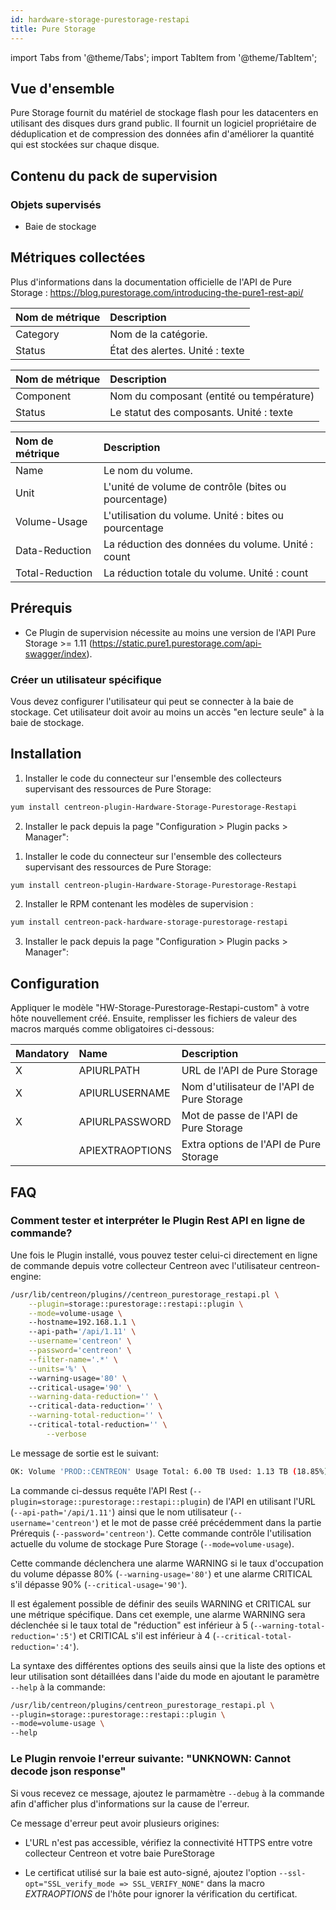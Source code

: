 ```yaml
---
id: hardware-storage-purestorage-restapi
title: Pure Storage
---
```

import Tabs from '@theme/Tabs';
import TabItem from '@theme/TabItem';


## Vue d'ensemble

Pure Storage fournit du matériel de stockage flash pour les datacenters en utilisant des disques durs grand public. 
Il fournit un logiciel propriétaire de déduplication et de compression des données afin d'améliorer la quantité qui est stockées sur chaque disque. 

## Contenu du pack de supervision

### Objets supervisés

* Baie de stockage

## Métriques collectées

Plus d'informations dans la documentation officielle de l'API de Pure Storage : https://blog.purestorage.com/introducing-the-pure1-rest-api/

<Tabs groupId="sync">
<TabItem value="AlarmsGlobal" label="AlarmsGlobal">

| Nom de métrique    | Description                                                                                             |
| :----------------- | :------------------------------------------------------------------------------------------------------ |
| Category           | Nom de la catégorie.                                                                                    |
| Status             | État des alertes. Unité : texte                                                                            |

</TabItem>
<TabItem value="HardwareGlobal" label="HardwareGlobal">

| Nom de métrique    | Description                                                                                             |
| :----------------- | :------------------------------------------------------------------------------------------------------ |
| Component          | Nom du composant (entité ou température)                                                                |
| Status             | Le statut des composants. Unité : texte                                                                 |

</TabItem>
<TabItem value="VolumeUsageGlobal" label="VolumeUsageGlobal">

| Nom de métrique    | Description                                                                                             |
| :----------------- | :------------------------------------------------------------------------------------------------------ |
| Name               | Le nom du volume.                                                                                       |
| Unit               | L'unité de volume de contrôle (bites ou pourcentage)                                                    |
| Volume-Usage       | L'utilisation du volume. Unité : bites ou pourcentage                                                   |
| Data-Reduction     | La réduction des données du volume. Unité : count                                                       |
| Total-Reduction    | La réduction totale du volume. Unité : count                                                            |

</TabItem>
</Tabs>

## Prérequis

* Ce Plugin de supervision nécessite au moins une version de l'API Pure Storage >= 1.11 (https://static.pure1.purestorage.com/api-swagger/index).

### Créer un utilisateur spécifique

Vous devez configurer l'utilisateur qui peut se connecter à la baie de stockage. 
Cet utilisateur doit avoir au moins un accès "en lecture seule" à la baie de stockage.
 
## Installation

<Tabs groupId="sync">
<TabItem value="Online IMP Licence & IT100 Editions" label="Online IMP Licence & IT100 Editions">

1. Installer le code du connecteur sur l'ensemble des collecteurs supervisant des ressources de Pure Storage:

```bash
yum install centreon-plugin-Hardware-Storage-Purestorage-Restapi
```

2. Installer le pack depuis la page "Configuration > Plugin packs > Manager":

</TabItem>
<TabItem value="Offline IMP License" label="Offline IMP License">

1. Installer le code du connecteur sur l'ensemble des collecteurs supervisant des ressources de Pure Storage:

```bash
yum install centreon-plugin-Hardware-Storage-Purestorage-Restapi
```

2. Installer le RPM contenant les modèles de supervision :

```bash
yum install centreon-pack-hardware-storage-purestorage-restapi
```

3. Installer le pack depuis la page "Configuration > Plugin packs > Manager":

</TabItem>
</Tabs>

## Configuration

Appliquer le modèle "HW-Storage-Purestorage-Restapi-custom" à votre hôte nouvellement créé. 
Ensuite, remplisser les fichiers de valeur des macros marqués comme obligatoires ci-dessous: 

| Mandatory | Name            | Description                                |
| :-------- | :-------------- | :----------------------------------------- |
| X         | APIURLPATH      | URL de l'API de Pure Storage               |
| X         | APIURLUSERNAME  | Nom d'utilisateur de l'API de Pure Storage |
| X         | APIURLPASSWORD  | Mot de passe de l'API de Pure Storage      |
|           | APIEXTRAOPTIONS | Extra options de l'API de Pure Storage     |

## FAQ

### Comment tester et interpréter le Plugin Rest API en ligne de commande?

Une fois le Plugin installé, vous pouvez tester celui-ci directement en ligne de commande depuis votre collecteur Centreon avec l'utilisateur centreon-engine:

```bash
/usr/lib/centreon/plugins//centreon_purestorage_restapi.pl \
	--plugin=storage::purestorage::restapi::plugin \
	--mode=volume-usage \ 
	--hostname=192.168.1.1 \ 
	--api-path='/api/1.11' \
	--username='centreon' \
	--password='centreon' \
	--filter-name='.*' \
	--units='%' \ 
	--warning-usage='80' \ 
	--critical-usage='90' \
	--warning-data-reduction='' \ 
	--critical-data-reduction='' \
	--warning-total-reduction='' \ 
	--critical-total-reduction='' \
    	--verbose
```

Le message de sortie est le suivant: 

```bash
OK: Volume 'PROD::CENTREON' Usage Total: 6.00 TB Used: 1.13 TB (18.85%) Free: 4.87 TB (81.15%), Data Reduction : 2.917, Total Reduction : 5.193, Snapshots : 0.00 B |'used'=1243773921694B;0:5277655813324;0:5937362789990;0;6597069766656 'data_reduction'=2.873;;;0; 'total_reduction'=5.201;;;0; 'snapshots'=0B;;;0;
```

La commande ci-dessus requête l'API Rest (```--plugin=storage::purestorage::restapi::plugin```) de l'API en utilisant l'URL (```--api-path='/api/1.11'```) ainsi que le nom utilisateur (```--username='centreon'```) et le mot de passe créé précédemment dans la partie Prérequis (```--password='centreon'```). 
Cette commande contrôle l'utilisation actuelle du volume de stockage Pure Storage (```--mode=volume-usage```).

Cette commande déclenchera une alarme WARNING si le taux d'occupation du volume dépasse 80% (```--warning-usage='80'```) et une alarme CRITICAL s'il dépasse 90% (```--critical-usage='90'```). 

Il est également possible de définir des seuils WARNING et CRITICAL sur une métrique spécifique. Dans cet exemple, une alarme WARNING sera déclenchée si le taux total de "réduction" est inférieur à 5 (```--warning-total-reduction=':5'```) et CRITICAL s'il est inférieur à 4 (```--critical-total-reduction=':4'```).

La syntaxe des différentes options des seuils ainsi que la liste des options et leur utilisation sont détaillées dans l'aide du mode en ajoutant le paramètre ```--help``` à la commande:

```bash
/usr/lib/centreon/plugins/centreon_purestorage_restapi.pl \
--plugin=storage::purestorage::restapi::plugin \
--mode=volume-usage \
--help
```

### Le Plugin renvoie l'erreur suivante: "UNKNOWN: Cannot decode json response"

Si vous recevez ce message, ajoutez le parmamètre ```--debug``` à la commande afin d'afficher plus 
d'informations sur la cause de l'erreur.

Ce message d'erreur peut avoir plusieurs origines:

* L'URL n'est pas accessible, vérifiez la connectivité HTTPS entre votre collecteur Centreon et votre baie PureStorage

* Le certificat utilisé sur la baie est auto-signé, ajoutez l'option ```--ssl-opt="SSL_verify_mode => SSL_VERIFY_NONE"``` dans la macro *EXTRAOPTIONS* de l'hôte pour ignorer la vérification du certificat.
